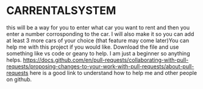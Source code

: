 # CARRENTALSYSTEM
this will be a way for you to enter what car you want to rent and then you enter a number corrosponding to the car. I will also make it so you can add at least 3 more cars of your choice (that feature may come later)You can help me with this project if you would like. Download the file and use something like vs code or geany to help. I am just a beginner so anything helps. 
https://docs.github.com/en/pull-requests/collaborating-with-pull-requests/proposing-changes-to-your-work-with-pull-requests/about-pull-requests
here is a good link to understand how to help me and other people on github.
